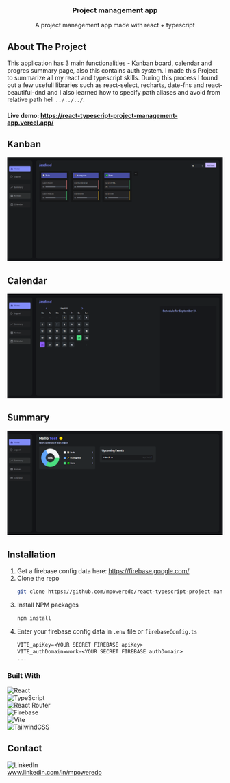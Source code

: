 <h3 align="center">Project management app</h3>

  <p align="center">
    A project management app made with react + typescript
    <br />

</div>




<!-- ABOUT THE PROJECT -->
## About The Project

This application has 3 main functionalities - Kanban board, calendar and progres summary page, also this contains auth system.
I made this Project to summarize all my react and typescript skills. During this process I found out a few usefull libraries such as react-select, recharts, date-fns and react-beautiful-dnd and I also learned how to specify path aliases and avoid from relative path hell ```../../../```.

#### Live demo: https://react-typescript-project-management-app.vercel.app/

## Kanban

![Alt text](images/Kanban.png?raw=true "Kanban")

## Calendar

![Alt text](images/Calendar.png?raw=true "Kanban")

## Summary

![Alt text](images/Summary.png?raw=true "Kanban")

## Installation


1. Get a firebase config data here: https://firebase.google.com/
2. Clone the repo
   ```sh
   git clone https://github.com/mpoweredo/react-typescript-project-management-app.git
   ```
3. Install NPM packages
   ```sh
   npm install
   ```
4. Enter your firebase config data in `.env` file or `firebaseConfig.ts`
   ```
   VITE_apiKey=<YOUR SECRET FIREBASE apiKey>
   VITE_authDomain=work-<YOUR SECRET FIREBASE authDomain>
   ...
   ```

### Built With

![React](https://img.shields.io/badge/react-%2320232a.svg?style=for-the-badge&logo=react&logoColor=%2361DAFB)
<br>
![TypeScript](https://img.shields.io/badge/typescript-%23007ACC.svg?style=for-the-badge&logo=typescript&logoColor=white)
<br>
![React Router](https://img.shields.io/badge/React_Router-CA4245?style=for-the-badge&logo=react-router&logoColor=white)
<br>
![Firebase](https://img.shields.io/badge/Firebase-039BE5?style=for-the-badge&logo=Firebase&logoColor=white)
<br>
![Vite](https://img.shields.io/badge/vite-%23646CFF.svg?style=for-the-badge&logo=vite&logoColor=white)
<br>
![TailwindCSS](https://img.shields.io/badge/tailwindcss-%2338B2AC.svg?style=for-the-badge&logo=tailwind-css&logoColor=white)






## Contact


![LinkedIn](https://img.shields.io/badge/linkedin-%230077B5.svg?style=for-the-badge&logo=linkedin&logoColor=white) 
<br>
www.linkedin.com/in/mpoweredo





